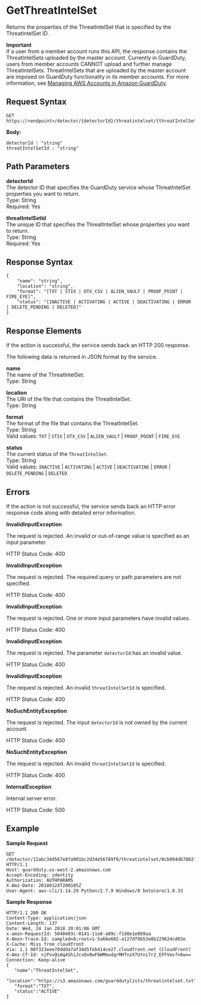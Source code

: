 # GetThreatIntelSet<a name="get-threat-intel-set"></a>

Returns the properties of the ThreatIntelSet that is specified by the ThreatIntelSet ID\. 

**Important**  
If a user from a member account runs this API, the response contains the ThreatIntelSets uploaded by the master account\. Currently in GuardDuty, users from member accounts CANNOT upload and further manage ThreatIntelSets\. ThreatIntelSets that are uploaded by the master account are imposed on GuardDuty functionality in its member accounts\. For more information, see [Managing AWS Accounts in Amazon GuardDuty](guardduty_accounts.md)\.

## Request Syntax<a name="get-threat-intel-request-syntax"></a>

```
GET https://<endpoint>/detector/{detectorId}/threatintelset/{threatIntelSetId}
```

**Body:**

```
detectorId : "string"
threatIntelSetId : "string"
```

## Path Parameters<a name="get-threat-intel-path-parameters"></a>

**detectorId**  
The detector ID that specifies the GuardDuty service whose ThreatIntelSet properties you want to return\.  
Type: String  
Required: Yes

**threatIntelSetId**  
The unique ID that specifies the ThreatIntelSet whose properties you want to return\.  
Type: String  
Required: Yes

## Response Syntax<a name="get-threat-intel-response-syntax"></a>

```
{
    "name": "string",
    "location": "string",
    "format": "[TXT | STIX | OTX_CSV | ALIEN_VAULT | PROOF_POINT | FIRE_EYE]",
    "status": "[INACTIVE | ACTIVATING | ACTIVE | DEACTIVATING | ERROR | DELETE_PENDING | DELETED]"
}
```

## Response Elements<a name="get-threat-intel-response-parameters"></a>

If the action is successful, the service sends back an HTTP 200 response\.

The following data is returned in JSON format by the service\.

**name**  
The name of the ThreatIntelSet\.  
Type: String

**location**  
The URI of the file that contains the ThreatIntelSet\.  
Type: String

**format**  
The format of the file that contains the ThreatIntelSet\.  
Type: String  
Valid values: `TXT` | `STIX` | `OTX_CSV` | `ALIEN_VAULT` | `PROOF_POINT` | `FIRE_EYE`

**status**  
The current status of the `ThreatIntelSet`\.  
Type: String  
Valid values: `INACTIVE` | `ACTIVATING` | `ACTIVE` | `DEACTIVATING` | `ERROR` | `DELETE_PENDING` | `DELETED`

## Errors<a name="get-threat-intel-errors"></a>

If the action is not successful, the service sends back an HTTP error response code along with detailed error information\.

**InvalidInputException**

The request is rejected\. An invalid or out\-of\-range value is specified as an input parameter\.

HTTP Status Code: 400 

**InvalidInputException**

The request is rejected\. The required query or path parameters are not specified\.

HTTP Status Code: 400 

**InvalidInputException**

The request is rejected\. One or more input parameters have invalid values\.

HTTP Status Code: 400 

**InvalidInputException**

The request is rejected\. The parameter `detectorId` has an invalid value\.

HTTP Status Code: 400 

**InvalidInputException**

The request is rejected\. An invalid `threatIntelSetId` is specified\.

HTTP Status Code: 400 

**NoSuchEntityException**

The request is rejected\. The input `detectorId` is not owned by the current account\.

HTTP Status Code: 400 

**NoSuchEntityException**

The request is rejected\. An invalid `threatIntelSetId` is specified\.

HTTP Status Code: 400 

**InternalException**

Internal server error\.

HTTP Status Code: 500 

## Example<a name="get-threat-intel-set-example"></a>

**Sample Request**

```
GET /detector/12abc34d567e8fa901bc2d34e56789f0/threatintelset/8cb094db7082fd0db09479755d215dba HTTP/1.1
Host: guardduty.us-west-2.amazonaws.com
Accept-Encoding: identity
Authorization: AUTHPARAMS
X-Amz-Date: 20180124T200105Z
User-Agent: aws-cli/1.14.29 Python/2.7.9 Windows/8 botocore/1.8.33
```

**Sample Response**

```
HTTP/1.1 200 OK
Content-Type: application/json
Content-Length: 137
Date: Wed, 24 Jan 2018 20:01:06 GMT
x-amzn-RequestId: 5040403c-0141-11e8-a09c-f1d8e1e0b9aa
X-Amzn-Trace-Id: sampled=0;root=1-5a68e602-a127df9b53e8b229624cd03e
X-Cache: Miss from cloudfront
Via: 1.1 08f323eee70ddda7af34d5feb414ce27.cloudfront.net (CloudFront)
X-Amz-Cf-Id: njPvvQsAq4ShiJcvOx0wF6WMmxdqrMHTnzX7Utni7r2_EFFVmsfn6w==
Connection: Keep-alive
{  
   "name":"ThreatIntelSet",
   "location":"https://s3.amazonaws.com/guarddutylists/threatintelset.txt",
   "format":"TXT",
   "status":"ACTIVE"
}
```